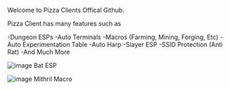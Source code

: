 Welcome to Pizza Clients Offical Github.

Pizza Client has many features such as

-Dungeon ESPs
-Auto Terminals
-Macros (Farming, Mining, Forging, Etc)
-Auto Experimentation Table
-Auto Harp
-Slayer ESP
-SSID Protection (Anti Rat)
-And Much More

![image](https://user-images.githubusercontent.com/110280069/181880439-d81c5281-7f5d-4dd7-b313-4aa4e4712788.png)
Bat ESP

![image](https://user-images.githubusercontent.com/110280069/181880604-e90e0add-5e99-4789-b61c-dd6b2a2f871c.png)
Mithril Macro
